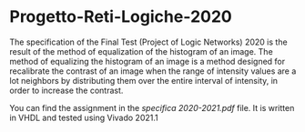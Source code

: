 # Progetto-Reti-Logiche-2020

The specification of the Final Test (Project of Logic Networks) 2020 is the result of the method of
equalization of the histogram of an image.
The method of equalizing the histogram of an image is a method designed for
recalibrate the contrast of an image when the range of intensity values are a lot
neighbors by distributing them over the entire interval of intensity, in order to increase the
contrast.

You can find the assignment in the *specifica 2020-2021.pdf* file.
It is written in VHDL and tested using Vivado 2021.1

